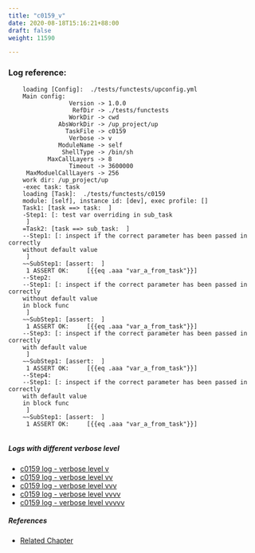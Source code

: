 ```yaml
---
title: "c0159_v"
date: 2020-08-18T15:16:21+88:00
draft: false
weight: 11590

---
```


### Log reference: <no value>

```
    loading [Config]:  ./tests/functests/upconfig.yml
    Main config:
                 Version -> 1.0.0
                  RefDir -> ./tests/functests
                 WorkDir -> cwd
              AbsWorkDir -> /up_project/up
                TaskFile -> c0159
                 Verbose -> v
              ModuleName -> self
               ShellType -> /bin/sh
           MaxCallLayers -> 8
                 Timeout -> 3600000
     MaxModuelCallLayers -> 256
    work dir: /up_project/up
    -exec task: task
    loading [Task]:  ./tests/functests/c0159
    module: [self], instance id: [dev], exec profile: []
    Task1: [task ==> task:  ]
    -Step1: [: test var overriding in sub_task
     ]
    =Task2: [task ==> sub_task:  ]
    --Step1: [: inspect if the correct parameter has been passed in correctly
    without default value
     ]
    ~~SubStep1: [assert:  ]
     1 ASSERT OK:     [{{eq .aaa "var_a_from_task"}}]
    --Step2:
    --Step1: [: inspect if the correct parameter has been passed in correctly
    without default value
    in block func
     ]
    ~~SubStep1: [assert:  ]
     1 ASSERT OK:     [{{eq .aaa "var_a_from_task"}}]
    --Step3: [: inspect if the correct parameter has been passed in correctly
    with default value
     ]
    ~~SubStep1: [assert:  ]
     1 ASSERT OK:     [{{eq .aaa "var_a_from_task"}}]
    --Step4:
    --Step1: [: inspect if the correct parameter has been passed in correctly
    with default value
    in block func
     ]
    ~~SubStep1: [assert:  ]
     1 ASSERT OK:     [{{eq .aaa "var_a_from_task"}}]
    
```

##### Logs with different verbose level
* [c0159 log - verbose level v](../../logs/c0159_v)
* [c0159 log - verbose level vv](../../logs/c0159_vv)
* [c0159 log - verbose level vvv](../../logs/c0159_vvv)
* [c0159 log - verbose level vvvv](../../logs/c0159_vvvv)
* [c0159 log - verbose level vvvvv](../../logs/c0159_vvvvv)

##### References
* [Related Chapter](../../block-func/c0159)
